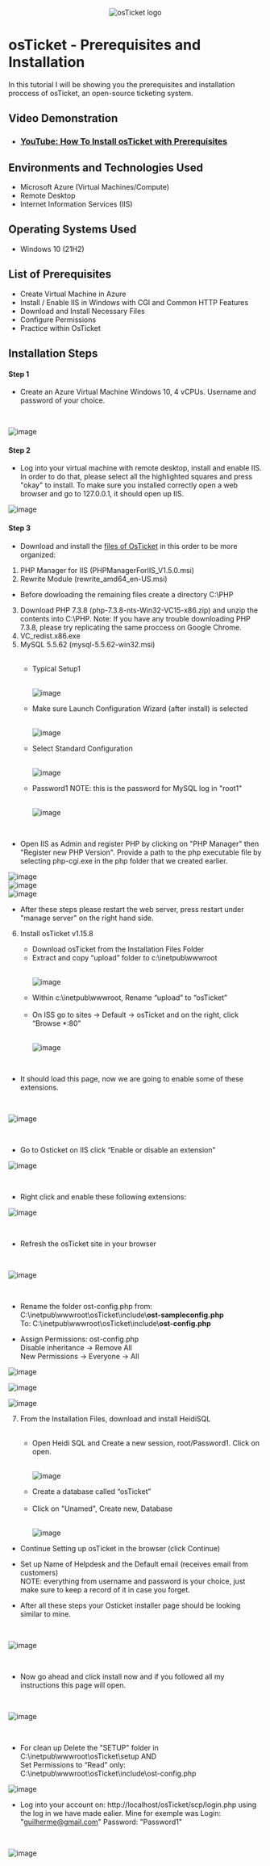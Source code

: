 <p align="center">
<img src="https://i.imgur.com/Clzj7Xs.png" alt="osTicket logo"/>
</p>

<h1>osTicket - Prerequisites and Installation</h1>
In this tutorial I will be showing you the prerequisites and installation proccess of osTicket, an open-source ticketing system.<br />





<h2>Video Demonstration</h2>

- ### [YouTube: How To Install osTicket with Prerequisites](https://www.youtube.com)

<h2>Environments and Technologies Used</h2>

<ul>
<li>Microsoft Azure (Virtual Machines/Compute)</li>
<li>Remote Desktop</li>
<li>Internet Information Services (IIS)</li>
</ul> 

<h2>Operating Systems Used </h2>

- Windows 10</b> (21H2)

<h2>List of Prerequisites</h2>

- Create Virtual Machine in Azure
- Install / Enable IIS in Windows with CGI and Common HTTP Features
- Download and Install Necessary Files
- Configure Permissions
- Practice within OsTicket

<h2>Installation Steps</h2>
<h4>Step 1</h4>
<p>
  <ul>
    <li>Create an Azure Virtual Machine Windows 10, 4 vCPUs. Username and password of your choice.</li>
    </ul> 
</p>
<br />

![image](https://github.com/cardosoguisilva/osticket-prereqs/assets/157248613/95dccdcf-c4be-47f9-aec2-267e28a66071)

<h4>Step 2</h4>
<p>
  <ul>
    <li> Log into your virtual machine with remote desktop, install and enable IIS. In order to do that, please select all the highlighted squares and press "okay" to install. To make sure you installed correctly open a web browser and go to 127.0.0.1, it should open up IIS.</li>
    </ul>
 
</p>


![image](https://github.com/cardosoguisilva/osticket-prereqs/assets/157248613/049cab92-0ae8-4c8c-b464-3be2bade7ef5)


<h4>Step 3</h4>

- Download and install the <a href="https://drive.google.com/drive/u/1/folders/1APMfNyfNzcxZC6EzdaNfdZsUwxWYChf6">files of OsTicket</a> in this order to be more organized:

<ol type="1" >
<li>PHP Manager for IIS (PHPManagerForIIS_V1.5.0.msi)</li>
<li>Rewrite Module (rewrite_amd64_en-US.msi)</li> </ol>

- Before dowloading the remaining files create a directory C:\PHP
<ol start="3" >
<li>Download PHP 7.3.8 (php-7.3.8-nts-Win32-VC15-x86.zip) and unzip the contents into C:\PHP. Note: If you have any trouble downloading PHP 7.3.8, please try replicating the same proccess on Google Chrome.</li>
<li>VC_redist.x86.exe</li>
<li>MySQL 5.5.62 (mysql-5.5.62-win32.msi)</li> 
<ul><br>
<li>Typical Setup1</li> <br>
  
  ![image](https://github.com/cardosoguisilva/osticket-prereqs/assets/157248613/abe6e6d1-bd25-44a1-bfed-4969be4f8729)
  
<li>Make sure Launch Configuration Wizard (after install) is selected</li><br>

![image](https://github.com/cardosoguisilva/osticket-prereqs/assets/157248613/a6bc73c2-2ef9-4f8b-8dd7-acbf350bd060)

<li>Select Standard Configuration</li><br>

![image](https://github.com/cardosoguisilva/osticket-prereqs/assets/157248613/e50fdc9c-b923-480d-acf1-dcbf39868747)

<li>Password1 NOTE: this is the password for MySQL log in "root1"</li><br>

![image](https://github.com/cardosoguisilva/osticket-prereqs/assets/157248613/eeee7485-f263-46de-b0e9-9cac105fbf87)
</ul>
</ol>
<br>

- Open IIS as Admin and register PHP by clicking on "PHP Manager" then "Register new PHP Version". Provide a path to the php executable file by selecting php-cgi.exe in the php folder that we created earlier. </p> 

![image](https://github.com/cardosoguisilva/osticket-prereqs/assets/157248613/0aeffeb9-f9fd-4422-be27-d7272385fc12)
<br>
![image](https://github.com/cardosoguisilva/osticket-prereqs/assets/157248613/0bf32214-250a-4704-847d-d05455f4f394)
<br>
![image](https://github.com/cardosoguisilva/osticket-prereqs/assets/157248613/4f2254bf-17ec-4c7d-b711-aac6ead8606f)


<p>
  <ul>
  <li>After these steps please restart the web server, press restart under "manage server" on the right hand side.</li> </ul> </p>

 <ol start="6">
<li>Install osTicket v1.15.8</li>
<ul>
<li>Download osTicket from the Installation Files Folder</li>
<li>Extract and copy “upload” folder to c:\inetpub\wwwroot</li><br>
  
  ![image](https://github.com/cardosoguisilva/osticket-prereqs/assets/157248613/be3ef338-14b7-485b-9e23-3ce39b24edf6)
<li>Within c:\inetpub\wwwroot, Rename “upload” to “osTicket” </li><br> 

<li>On ISS go to sites -> Default -> osTicket and on the right, click “Browse *:80”</li> <br>

![image](https://github.com/cardosoguisilva/osticket-prereqs/assets/157248613/b3dbc1eb-3e46-4843-a34d-36ed8d9a8b8d)

</ul>
</ol>
<br>

- It should load this page, now we are going to enable some of these extensions.
<br>

![image](https://github.com/cardosoguisilva/osticket-prereqs/assets/157248613/b8f5f4aa-a391-4569-bc6b-0c35963b4583)


<br>

- Go to Osticket on IIS click “Enable or disable an extension”<br>

![image](https://github.com/cardosoguisilva/osticket-prereqs/assets/157248613/442733ea-411e-497d-a4ec-1f8099884b03)

<br>

- Right click and enable these following extensions:<br>

![image](https://github.com/cardosoguisilva/osticket-prereqs/assets/157248613/f33f12e2-bdb2-4925-b816-7dddef2fefdf)

<br>

- Refresh the osTicket site in your browser
<br>

![image](https://github.com/cardosoguisilva/osticket-prereqs/assets/157248613/88c82eb0-3103-4957-b088-ba3535a70097)

<br>

- <p> Rename the folder ost-config.php from: C:\inetpub\wwwroot\osTicket\include\<b>ost-sampleconfig.php</b> <br>
  To: C:\inetpub\wwwroot\osTicket\include\<b>ost-config.php</b> </p>
 

- Assign Permissions: ost-config.php <br>
Disable inheritance -> Remove All <br>
New Permissions -> Everyone -> All

![image](https://github.com/cardosoguisilva/osticket-prereqs/assets/157248613/fc73daec-3207-4ee6-8243-19d3ede3894b)

![image](https://github.com/cardosoguisilva/osticket-prereqs/assets/157248613/1efa2622-1c78-4034-a2cc-e57a4b3d6c78)

![image](https://github.com/cardosoguisilva/osticket-prereqs/assets/157248613/0d61688b-fcd0-4643-bb57-189d87ba8c5e)


<ol start="7">
<li>From the Installation Files, download and install HeidiSQL</li> <br>

<ul>
<li>Open Heidi SQL and Create a new session, root/Password1. Click on open.</li>
  <br>
  
  ![image](https://github.com/cardosoguisilva/osticket-prereqs/assets/157248613/55fe518a-e473-4849-a2c0-b6783273310a)
  
<li>Create a database called “osTicket”</li> <br> 
<li>Click on "Unamed", Create new, Database</li>
<br>

![image](https://github.com/cardosoguisilva/osticket-prereqs/assets/157248613/56f6172d-ac90-44e7-b046-84d15e2a5d8a)

</ul>
</ol>


- Continue Setting up osTicket in the browser (click Continue) 
- Set up  Name of Helpdesk and the Default email (receives email from customers) <br>
NOTE: everything from username and password is your choice, just make sure to keep a record of it in case you forget.

- After all these steps your Osticket installer page should be looking similar to mine. 
<br>

![image](https://github.com/cardosoguisilva/osticket-prereqs/assets/157248613/c035d098-e7fb-4366-aaa0-324b9338b175)

<br>

- Now go ahead and click install now and if you followed all my instructions this page will open.

<br>
   
![image](https://github.com/cardosoguisilva/osticket-prereqs/assets/157248613/f9ad1af7-75e6-4778-8e77-7cd48fa8dfb0)

<br>

- For clean up Delete the "SETUP" folder in C:\inetpub\wwwroot\osTicket\setup AND <br>
Set Permissions to “Read” only: C:\inetpub\wwwroot\osTicket\include\ost-config.php

  
![image](https://github.com/cardosoguisilva/osticket-prereqs/assets/157248613/01973ec7-8029-41ff-a945-5e98131c04cf)


-  Log into your account on: http://localhost/osTicket/scp/login.php using the log in we have made ealier. Mine for exemple was Login: "guilherme@gmail.com" Password: "Password1"
  
<br>

![image](https://github.com/cardosoguisilva/osticket-prereqs/assets/157248613/a18784e2-a448-4d79-a639-2593bc6221eb)


<br />

